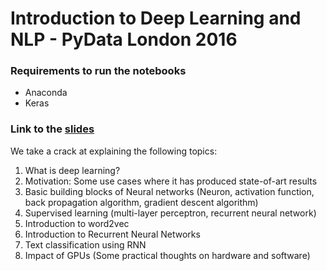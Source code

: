 # Introduction to Deep Learning and NLP - PyData London 2016

### Requirements to run the notebooks

* Anaconda
* Keras

### Link to the [slides](https://speakerdeck.com/unnati_xyz/introduction-to-deep-learning-and-nlp-pydata-london-2016) 
We take a crack at explaining the following topics: 

1. What is deep learning? 
2. Motivation: Some use cases where it has produced state-of-art results 
3. Basic building blocks of Neural networks (Neuron, activation function, back propagation algorithm, gradient descent algorithm) 
4. Supervised learning (multi-layer perceptron, recurrent neural network) 
5. Introduction to word2vec 
6. Introduction to Recurrent Neural Networks 
7. Text classification using RNN 
8. Impact of GPUs (Some practical thoughts on hardware and software)
